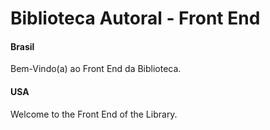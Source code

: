 # Biblioteca Autoral - Front End

#### Brasil

Bem-Vindo(a) ao Front End da Biblioteca.

#### USA 

Welcome to the Front End of the Library.
